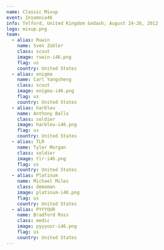 ```yaml
---
name: Classic Mixup
event: Insomnia46
info: Telford, United Kingdom &ndash; August 24-26, 2012
logo: mixup.png
team:
  - alias: Ruwin
    name: Sven Zobler
    class: scout
    image: ruwin-i46.png
    flag: us
    country: United States
  - alias: enigma
    name: Carl Yangsheng
    class: scout
    image: enigma-i46.png
    flag: us
    country: United States
  - alias: harbleu
    name: Anthony Ballo
    class: soldier
    image: harbleu-i46.png
    flag: us
    country: United States
  - alias: TLR
    name: Tyler Morgan
    class: soldier
    image: tlr-i46.png
    flag: us
    country: United States
  - alias: Platinum
    name: Michael Miles
    class: demoman
    image: platinum-i46.png
    flag: us
    country: United States
  - alias: PYYYOUR
    name: Bradford Ross
    class: medic
    image: pyyyour-i46.png
    flag: us
    country: United States
---
```

